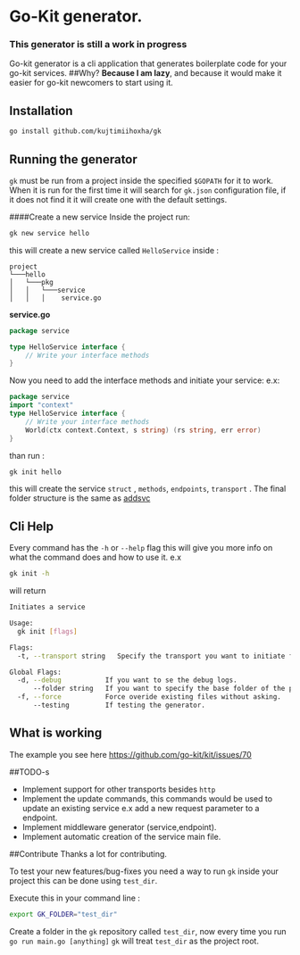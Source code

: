 # Go-Kit generator.
### This generator is still a work in progress
Go-kit generator is a cli application that generates boilerplate code for your go-kit services.
##Why?
**Because I am lazy**, and because it would make it easier for go-kit newcomers to start using it.

## Installation
```bash
go install github.com/kujtimiihoxha/gk
```
## Running the generator
`gk` must be run from a project inside the specified `$GOPATH` for it to work.
When it is run for the first time it will search for `gk.json` configuration file, if it does not find it it will create one
with the default settings.

####Create a new service
Inside the project run:
```bash
gk new service hello
```
this will create a new service called `HelloService` inside :
```
project
└───hello
│   └───pkg
│   │   └───service
│   │   │    service.go
```
**service.go**
```go
package service

type HelloService interface {
	// Write your interface methods
}
```
Now you need to add the interface methods and initiate your service:
e.x:
```go
package service
import "context"
type HelloService interface {
	// Write your interface methods
	World(ctx context.Context, s string) (rs string, err error)
}
```
than run : 
```bash
gk init hello
```
this will create the service `struct` , `methods`, `endpoints`, `transport` .
The final folder structure is the same as  [addsvc](https://github.com/peterbourgon/go-microservices/tree/master/addsvc) 
## Cli Help
Every command has the `-h` or `--help` flag this will give you more info on what the command does and how to use it.
e.x 
```bash
gk init -h
```
will return
```bash
Initiates a service

Usage:
  gk init [flags]

Flags:
  -t, --transport string   Specify the transport you want to initiate for the service

Global Flags:
  -d, --debug           If you want to se the debug logs.
      --folder string   If you want to specify the base folder of the project.
  -f, --force           Force overide existing files without asking.
      --testing         If testing the generator.

```
## What is working
The example you see here  https://github.com/go-kit/kit/issues/70

##TODO-s

 - Implement support for other transports besides `http`
 - Implement the update commands, this commands would be used to update an existing service e.x add 
 a new request parameter to a endpoint.
 - Implement middleware generator (service,endpoint).
 - Implement automatic creation of the service main file.
 
##Contribute
Thanks a lot for contributing. 

To test your new features/bug-fixes you need a way to run `gk` inside your project this can be done using `test_dir`.

Execute this in your command line :
```bash
export GK_FOLDER="test_dir" 
```
Create a folder in the `gk` repository called `test_dir`, now every time you run `go run main.go [anything]`
`gk` will treat `test_dir` as the project root.
 
